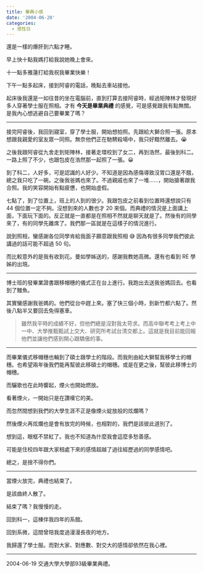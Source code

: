 ```yaml
---
title: 畢典小感
date: '2004-06-20'
categories:
  - 感性日
---
```


還是一樣的爆肝到六點才睡。

早上快十點我媽打給我說她晚上會來。

十一點多雅蓮打給我祝我畢業快樂！

下午一點多起床，接到阿睿的電話，晚點去車站接他。

起床後我還是一如往昔的坐在電腦前，直到打算去接阿睿時，經過矩陣林才發現好多人穿著學士服在照相。才有 **今天是畢業典禮** 的感覺，可是感覺跟我有點無關。是我內心想逃避自己要畢業了嗎？

----

接完阿睿後，我回到寢室，穿了學士服，開始想拍照。先跟給大獅合照一張。原本想跟我親愛的室友眾一同照。無奈他們正在馳騁殺場中，我只好黯然離去。😭

之後我跟阿睿從九舍走到矩陣林，接著走環校到了女二，再到浩然，最後到科二。一路上照了不少，也跟包皮在浩然那一起照了一張。😀

到了科二，人好多，可是認識的人好少。不知道是因為感傷導致沒胃口還是不餓，總之我只吃了一碗。之後我爸媽也來了。不過親戚也來了一堆……，開始搶著跟我合照。我的笑容開始有點疲憊，也開始虛假。

七點了，到了位置上，班上的人到的很少。我跟包皮之前看到位置時還想說只有 44 個位置一定不夠。沒想到來的人數也才 20 來個。而典禮的情況是上面講上面，下面玩下面的。反正就是一直都是在照相不然就是聊天就是了。然後有的同學來了，有的同學先離席了。我們那一區就是在這樣子的情況進行。

說到照相，蠻感謝各位同學肯給我面子願意跟我照相 😅 因為有很多同學我們彼此講過的話可能不超過 50 句。

而比較意外的是我有收到花。曼如學姊送的，感謝我教她高微。還有也看到 RE 學姊的出現。

----

博士班的發畢業證書跟移帽穗的儀式正在台上進行。我跑出去送我爸媽回去。也看到了鰻魚。

其實蠻感謝我爸媽的。他們從台中趕上來。塞了快三個小時，到新竹都六點了。然後八點半又要回去免得塞車。

> 雖然我平時的成績不好，但他們總是沒對我太苛求。而高中聯考考上考上中一中、大學推甄甄試上交大、研究所考試台清交都上。這就是我目前能回報他們並讓他們感到開心跟驕傲的事。

----

而畢業儀式移帽穗也輪到了碩士跟學士的階段。而我則由給大獅幫我移學士的帽穗。也希望兩年後我們能再幫彼此移碩士的帽穗。或是在更之後，幫彼此移博士的帽穗。

而驪歌也在此時響起，煙火也開始燃放。

看著煙火，一開始只是在讚嘆它的美。

而忽然間想到我們的大學生涯不正是像煙火綻放般的炫爛嗎？

然後煙火再炫爛也是會有放完的時候，也相對的，我們是該彼此道別了。

想到這，眼框不禁紅了。我也不知道為什麼我會這麼多愁善感。

可能是住校四年跟大家相處下來的感情超越了過往經歷過的同學感情吧。

總之，是捨不得你們。

----

當煙火放完，典禮也結束了。

是該曲終人散了。

結束了嗎？我慢慢的走。

回到科一，這棟伴我四年的系館。

回到系微，這間曾陪我度過漫漫長夜的地方。

我歸還了學士服。而對大家、對應數、對交大的感情卻依然在我心裡。

----
2004-06-19 交通大學大學部93級畢業典禮。